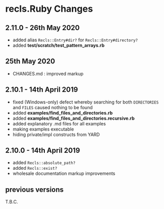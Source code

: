 # **recls.Ruby** Changes

## 2.11.0 - 26th May 2020

* added alias `Recls::Entry#dir?` for `Recls::Entry#directory?`
* added **test/scratch/test_pattern_arrays.rb**

## 25th May 2020

* CHANGES.md : improved markup

## 2.10.1 - 14th April 2019

* fixed (Windows-only) defect whereby searching for both `DIRECTORIES` and `FILES` caused nothing to be found
* added **examples/find_files_and_directories.rb**
* added **examples/find_files_and_directories.recursive.rb**
* added explanatory .md files for all examples
* making examples executable
* hiding private/impl constructs from YARD

## 2.10.0 - 14th April 2019

* added `Recls::absolute_path?`
* added `Recls::exist?`
* wholesale documentation markup improvements


## previous versions

T.B.C.


